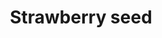 ---
layout: item
title: Strawberry seed
item-id: 5323
datatable: true
id: 5323
name: "Strawberry seed"
members: true
lowalch: 7
highalch: 10
examine: "A strawberry seed - plant in an allotment."
monsters:
  - id: 537
    name: "Zygomite"
    members: true
    combat_level: 74
    wiki_url: "https://oldschool.runescape.wiki/w/Zygomite"
    drops:
      - quantity: "4"
        rarity: 0.08029197080291971
    image: "https://oldschool.runescape.wiki/images/thumb/f/ff/Zygomite_%28level_74%29.png/200px-Zygomite_%28level_74%29.png?ea620"
  - id: 1024
    name: "Zygomite"
    members: true
    combat_level: 86
    wiki_url: "https://oldschool.runescape.wiki/w/Zygomite"
    drops:
      - quantity: "4"
        rarity: 0.08029197080291971
    image: "https://oldschool.runescape.wiki/images/thumb/f/ff/Zygomite_%28level_74%29.png/200px-Zygomite_%28level_74%29.png?ea620"
  - id: 6604
    name: "Mammoth"
    members: true
    combat_level: 80
    wiki_url: "https://oldschool.runescape.wiki/w/Mammoth"
    drops:
      - quantity: "3"
        rarity: 0.0125
    image: "https://oldschool.runescape.wiki/images/thumb/a/a5/Mammoth.png/230px-Mammoth.png?956ac"
---